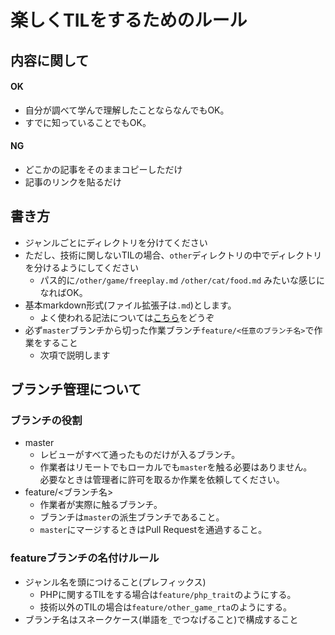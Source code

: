 # 楽しくTILをするためのルール

## 内容に関して
#### OK
- 自分が調べて学んで理解したことならなんでもOK。
- すでに知っていることでもOK。
#### NG
- どこかの記事をそのままコピーしただけ
- 記事のリンクを貼るだけ

## 書き方
- ジャンルごとにディレクトリを分けてください
- ただし、技術に関しないTILの場合、`other`ディレクトリの中でディレクトリを分けるようにしてください
    - パス的に`/other/game/freeplay.md` `/other/cat/food.md` みたいな感じになればOK。
- 基本markdown形式(ファイル拡張子は`.md`)とします。
    - よく使われる記法については[こちら](/markdown/markdownの書き方.md)をどうぞ
- 必ず`master`ブランチから切った作業ブランチ`feature/<任意のブランチ名>`で作業をすること
    - 次項で説明します

## ブランチ管理について
### ブランチの役割
- master
    - レビューがすべて通ったものだけが入るブランチ。
    - 作業者はリモートでもローカルでも`master`を触る必要はありません。  
    必要なときは管理者に許可を取るか作業を依頼してください。
- feature/<ブランチ名>
    - 作業者が実際に触るブランチ。
    - ブランチは`master`の派生ブランチであること。
    - `master`にマージするときはPull Requestを通過すること。
### featureブランチの名付けルール
- ジャンル名を頭につけること(プレフィックス)
    - PHPに関するTILをする場合は`feature/php_trait`のようにする。
    - 技術以外のTILの場合は`feature/other_game_rta`のようにする。
- ブランチ名はスネークケース(単語を`_`でつなげること)で構成すること
